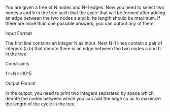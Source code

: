 You are given a tree of N nodes and N-1 edges. Now you need to select two nodes a and b in the tree such that the cycle that will be formed after adding an edge between the two nodes a and b, its length should be maximum. If there are more than one possible answers, you can output any of them.

Input Format

The first line contains an integer N as input. Next N-1 lines contain a pair of integers (a,b) that denote there is an edge between the two nodes a and b in the tree.

Constraints

1<=N<=10^5

Output Format

In the output, you need to print two integers separated by space which denote the nodes between which you can add the edge so as to maximize the length of the cycle in the tree.
